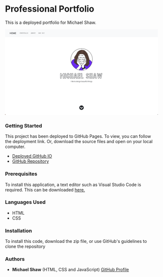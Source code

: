 # Professional Portfolio

This is a deployed portfolio for Michael Shaw.

![](./screenshots/landing-page.png)

### Getting Started

This project has been deployed to GitHub Pages. To view, you can follow the deployment link. Or, download the source files and open on your local computer.

* [Deployed GitHub IO](https://michaelshxw.github.io/professional-portfolio/)
* [GitHub Repository](https://github.com/michaelshxw/professional-portfolio)

### Prerequisites
To install this application, a text editor such as Visual Studio Code is required. This can be downloaded [here.](https://code.visualstudio.com/download)

### Languages Used
* HTML 
* CSS

### Installation
To install this code, download the zip file, or use GitHub's guidelines to clone the repository

### Authors
* **Michael Shaw** (HTML, CSS and JavaScript) [GitHub Profile](https://github.com/michaelshxw)
